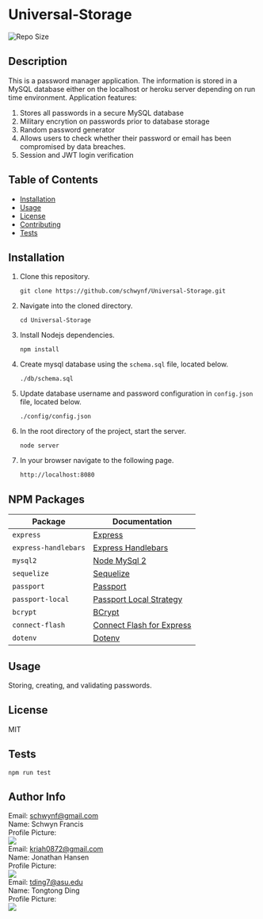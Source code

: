 # Universal-Storage
 
![Repo Size](https://img.shields.io/github/repo-size/schwynf/Universal-Storage) <br> 
## Description <span id="d"></span> 
This is a password manager application. The information is stored in a MySQL database either on the localhost or heroku server depending on run time environment. Application features:
1. Stores all passwords in a secure MySQL database
1. Military encrytion on passwords prior to database storage
1. Random password generator
1. Allows users to check whether their password or email has been compromised by data breaches.
1. Session and JWT login verification
    
## Table of Contents 
 <ul><li><a href="#i">Installation</a></li><li><a href="#u">Usage</a></li><li><a href="#l">License</a></li><li><a href="#c">Contributing</a></li><li><a href="#t">Tests</a></li></ul> 
 
## Installation <span id="i"></span> 
1. Clone this repository.
    ```
    git clone https://github.com/schwynf/Universal-Storage.git
    ```
1. Navigate into the cloned directory.
    ```
    cd Universal-Storage
    ```
1. Install Nodejs dependencies.
    ```
    npm install
    ```
1. Create mysql database using the `schema.sql` file, located below.
    ```
    ./db/schema.sql
    ```
1. Update database username and password configuration in `config.json` file, located below.
    ```
    ./config/config.json
    ```
1. In the root directory of the project, start the server.
    ```
    node server
    ```
1. In your browser navigate to the following page.
    ```
    http://localhost:8080

## NPM Packages

| Package | Documentation |
| ----------- | ----------- |
| `express` | [Express](https://www.npmjs.com/package/express) |
| `express-handlebars` | [Express Handlebars](https://www.npmjs.com/package/express-handlebars) |
| `mysql2` | [Node MySql 2](https://www.npmjs.com/package/mysql2) |
| `sequelize` | [Sequelize](https://www.npmjs.com/package/sequelize) |
| `passport` | [Passport](https://www.npmjs.com/package/passport) |
| `passport-local` | [Passport Local Strategy](https://www.npmjs.com/package/passport-local) |
| `bcrypt` | [BCrypt](https://www.npmjs.com/package/bcrypt) |
| `connect-flash` | [Connect Flash for Express](https://www.npmjs.com/package/connect-flash) |
| `dotenv` | [Dotenv](https://www.npmjs.com/package/dotenv) |
 
## Usage <span id="u"></span> 
 Storing, creating, and validating passwords.
 
## License <span id="l"></span> 
MIT 
 
## Tests <span id="t"></span> 
 ```
 npm run test
 ```
 
## Author Info 
 Email: schwynf@gmail.com<br>
 Name: Schwyn Francis<br>
 Profile Picture: <br> ![](https://avatars.githubusercontent.com/u/59147321?)
 <br>
 Email: kriah0872@gmail.com<br>
 Name: Jonathan Hansen<br>
 Profile Picture: <br> ![](https://avatars.githubusercontent.com/u/58758929?) 
 <br>
 Email: tding7@asu.edu<br>
 Name: Tongtong Ding<br>
 Profile Picture: <br> ![](https://avatars1.githubusercontent.com/u/59786540?) 